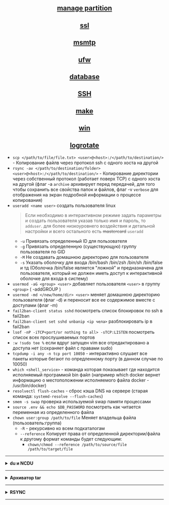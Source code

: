 <div align="center">

## [manage partition](https://github.com/Limewax163/help_unix/tree/main/manage_partition/README.md)

## [ssl](https://github.com/Limewax163/help_unix/tree/main/SSL/README.md)

## [msmtp](https://github.com/Limewax163/help_unix/tree/main/msmtp/README.md)

## [ufw](https://github.com/Limewax163/help_unix/tree/main/ufw/README.md)

## [database](https://github.com/Limewax163/help_unix/blob/main/database/README..md)

## [SSH](https://github.com/Limewax163/help_unix/blob/main/SSH/README.md)

## [make](https://github.com/Limewax163/help_unix/tree/main/make/README.md)

## [win](https://github.com/Limewax163/help_unix/tree/main/win/README.md)

## [logrotate](https://github.com/Limewax163/help_unix/blob/main/logrotate/README.md)
</div>

- `scp </path/to/file/file.txt> <user>@<host>:/</path/to/destination/>` - Копирование файлв через протокол ssh с одного хоста на другой
- `rsync -av </path/to/destination/folder> <user>@<host>:/</path/to/destination/>` - Копирование директории через собственный протокол (работает поверх TCP) с одного хоста на другой (флаг -a `archive` архивирует перед передачей, для того чтобы сохранить все свойства папок и файлов, флаг -v `verbose` для отображения на экран подробной информации о процессе копирования)
- `useradd <name user>` создать пользователя linux
  >Если необходимо в интерактивном режиме задать параметры и создать пользователя указав только имя и пароль, то `adduser`. для более низкоуровнего воздействия и детальной настройки и всего остального есть ~~mastercard~~ `useradd`
  - `-u` Привязать определенный ID для пользователя
  - `-g` Привязать определенную (существующую) группу пользователя по GID
  - `-M` Не создавать домашнюю директорию для пользователя
  - `-s` Указать оболочку для входа /bin/bash /bin/zsh /bin/sh /bin/false и тд (Оболочка /bin/false является "ложной" и предназначена для пользователя, который не должен иметь доступ к интерактивной оболочке для входа в систему)
- `usermod -aG <group> <user>` добавляет пользователя `<user>` в группу `<group>` ( -addGROUP )
- `usermod -md </new/home/dir> <user>` меняет домашнюю директорию пользователя (флаг -d) и переносит все ее содержимое вместе с доступами (флаг -m)
- `fail2ban-client status sshd` посмотреть список блокировок по ssh в fail2ban
- `fail2ban-client set sshd unbanip <ip чела>` разблокировать ip в fail2ban
- `lsof -nP -iTCP<port/or nothing to all> -sTCP:LISTEN` посмотреть список всех прослушиваемых портов
- `:w !sudo tee %` если вдруг запущен vim все отредактировано а доступа нет (сохраняет файл с правами sudo)
- `tcpdump -i any -n tcp port 10050` - интерактивно слушает все пакеты которые бегают по опредленному порту (в данном случае по 10050)
- `which <shell_service>` - команда которая показывает где находится исполняемый программой bin файл (например which docker вернет информацию о местоположении исполняемого файла docker - /usr/bin/docker)
- `resolvectl flush-caches` - сброс кэша DNS на сервере (старая команда: `systemd-resolve --flush-caches`)
- `smem -s swap` проверка используемой swap памяти процессами
- `source .env && echo $DB_PASSWORD` посмотреть как читается переменная из определенного файла
- `chown user:group /path/to/file` Меняет владельца файла (пользователь:группа)
  - `-R` - рекурсивно ко всем подкаталогам
  - `--reference` Копирует права от определенной директории/файла к другому формат команды будет следующим:
    - `chown/chmod --reference /path/to/source/file /path/to/target/file`

___

<details>
  <summary><b>du и NCDU</b></summary>

`sudo du -sch * .[!.]* | sort -rh | head` - для поиска и сортировки по размеру через du

1. `du` команда для вывода информации о размере файлов и директорий.
2. `-shc` * .[!.]* это опции du, которые указывают команде следующее:
- `s` (или --summarize) позволяет показать только общий размер для каждого аргумента (файл или директория)
- `h` (или --human-readable) выводит размер в удобном для чтения формате (например, KB, MB, GB)
- `c` (или --total) добавляет итоговую строку в конце вывода с общим размером всех файлов и директорий
- * - обрабатывает все файлы и директории в текущей директории.
- `.[!.]*` - обрабатывает скрытые файлы и директории (начинающиеся с точки), кроме . 
3. `|` - это символ "pipe", который перенаправляет вывод одной команды на ввод другой
4. `sort -rh` это команда для сортировки входных данных:
- `-r` (или --reverse) - сортирует в обратном порядке
- `-h` (или --human-numeric-sort) сортирует числа в удобном для чтения формате (например, KB, MB, GB)
5. `head` - это команда для вывода первых строк входных данных (по умолчанию первые 10 строк)

`ncdu /path/to/scan` сервис который сканирует файловую систему и показывает занятое место (визуальный буст du)

</details>

___

<details>
  <summary><b>Архиватор tar</b></summary>

- Флаги:
  - `-c` --create: Создать архив.
  - `-x` --extract, --get: Извлечь файлы из архива.
  - `-f` --file <архив>: Указать имя файла архива.
  - `-t` --list: Показать содержимое архива.
  - `-v` --verbose: Вывести подробный вывод.
  - `-z` --gzip: Использовать gzip для компрессии или декомпрессии архива.
  - `-j` --bzip2: Использовать bzip2 для компрессии или декомпрессии архива.
  - `-r` --append: Добавить файлы к существующему архиву.
  - `--delete:` Удалить файлы из архива.
  - `--strip-components <число>:` Удалить указанное количество компонент пути при извлечении файлов.
  - `--exclude=<шаблон>:` Исключить определенные файлы/директории из архивации (`tar --exclude=/path/to/target_dir/exclude_dir -zcvf /path/to/archive.tar.gz /path/to/target_dir`)
  - `--wildcards:` Включить обработку шаблонов в именах файлов.

</details>

___

<details>
  <summary><b>RSYNC</b></summary>

`rsync -av --ignore-non-existing test2/ test1/`

> rsync в данной команде из директории test2 рекурсивно копирует все файлы и вставляет в директорию test1, причем всю остальную структуру директорий и каталогов он оставляет не тронутой. Условный файл находившийся в test2/path/to/FILE будет скопирован в директорию
> test1/path/to/FILE, а остальные файлы в этой директори останутся не тронутыми

- по флагам:

  - `-a` - это флаг для архивного режима, который включает рекурсивное копирование файлов и директорий, сохранение метаданных (включая права доступа, временные метки и т.д.), и также сохраняет ссылки и устройства.
  - `-v` - это флаг, который включает подробный вывод (verbose mode), позволяя увидеть информацию о копируемых файлах и процессе.
  - `--ignore-non-existing` - опция, которая позволяет игнорировать отсутствующие файлы в директории назначения (если в директории назначения есть файл test_file, а в директории с которой синхронизируются такого файла нет, то он не будет учтен в синхронизации)
  - `--ignore-existing` - опция, которая позволяет игнорировать существующие файлы в директории назначения (если в диретории назначения есть файл test_file И в директории с которой выполняется синхронизация этот файл есть, то он не будет учтен для синхронизации)
  - `--exclude=".env"` - опция, которая исключает копирование файлов (например с расширением  .env и т.д.)

</details>

___

